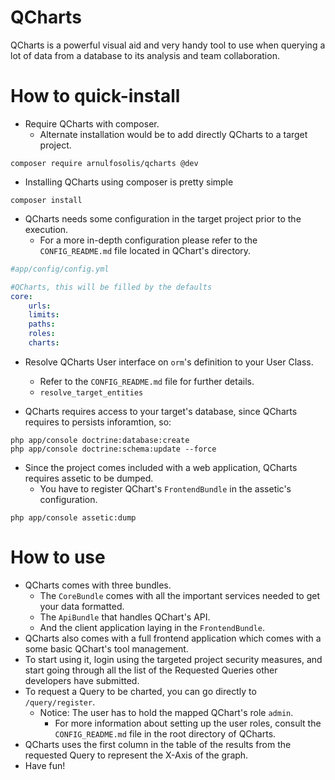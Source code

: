QCharts
=============

QCharts is a powerful visual aid and very handy tool to use when querying a lot
of data from a database to its analysis and team collaboration.

How to quick-install
==============
- Require QCharts with composer.
    + Alternate installation would be to add directly QCharts to a target project.
```
composer require arnulfosolis/qcharts @dev
```

- Installing QCharts using composer is pretty simple
```
composer install
```

- QCharts needs some configuration in the target project prior to the execution.
    + For a more in-depth configuration please refer to the ```CONFIG_README.md``` file located in QChart's directory.
```yml
#app/config/config.yml

#QCharts, this will be filled by the defaults
core:
    urls:
    limits:
    paths:
    roles:
    charts:
```

- Resolve QCharts User interface on ```orm```'s definition to your User Class.
    + Refer to the ```CONFIG_README.md``` file for further details.
    + ```resolve_target_entities```

- QCharts requires access to your target's database, since QCharts requires to persists inforamtion, so:
```
php app/console doctrine:database:create
php app/console doctrine:schema:update --force
```

- Since the project comes included with a web application, QCharts requires assetic to be dumped.
    + You have to register QChart's ```FrontendBundle``` in the assetic's configuration.
```
php app/console assetic:dump
```

How to use
==========
- QCharts comes with three bundles.
    + The ```CoreBundle``` comes with all the 
    important services needed to get your data formatted.
    + The ```ApiBundle``` that handles QChart's API.
    + And the client application laying in the ```FrontendBundle```.
- QCharts also comes with a full frontend application which comes with a some basic QChart's tool management.
- To start using it, login using the targeted project security measures,
and start going through all the list of the Requested Queries other developers have submitted.
- To request a Query to be charted, you can go directly to ```/query/register```.
    + Notice: The user has to hold the mapped QChart's role ```admin```.
        - For more information about setting up the user roles, consult the ```CONFIG_README.md``` file in the root
        directory of QCharts. 
- QCharts uses the first column in the table of the results
from the requested Query to represent the X-Axis of the graph.
- Have fun!
